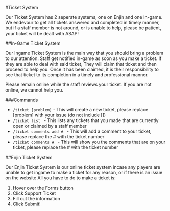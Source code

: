 #Ticket System

Our Ticket System has 2 seperate systems, one on Enjin and one In-game.
We endevour to get all tickets answered and completed in timely manner, but if a staff member is not around, or is unable to help, please be patient, your ticket will be dealt with ASAP!

##In-Game Ticket System

Our Ingame Ticket System is the main way that you should bring a problem to our attention. 
Staff get notified in-game as soon as you make a ticket. If they are able to deal with said ticket, 
They will claim that ticket and then proceed to help you. Once it has been claimed, it is their
responsibility to see that ticket to its completion in a timely and professional manner.

Please remain online while the staff reviews your ticket. If you are not online, we cannot help you.

###Commands

* ``/ticket [problem]`` - This will create a new ticket, please replace [problem] with your issue (do not include [])
* ``/ticket list `` - This lists any tickets that you made that are currently open or claimed by a staff member
* ``/ticket comments add # `` - This will add a comment to your ticket, please replace the # with the ticket number
* ``/ticket comments # `` - This will show you the comments that are on your ticket, please replace the # with the ticket number

##Enjin Ticket System

Our Enjin Ticket System is our online ticket system incase any players are unable to get ingame to make a ticket for any reason, or if there is an issue on the website
All you have to do to make a ticket is:
1. Hover over the Forms button
2. Click Support Ticket
3. Fill out the information
4. Click Submit!
